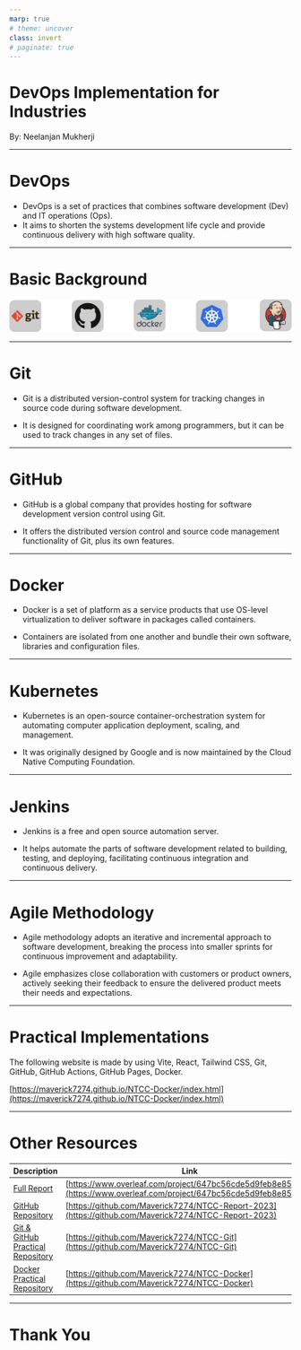 ```yaml
---
marp: true
# theme: uncover
class: invert
# paginate: true
---
```




# DevOps Implementation for Industries

By: Neelanjan Mukherji


---

# DevOps

* DevOps is a set of practices that combines software development (Dev) and IT operations (Ops).
* It aims to shorten the systems development life cycle and provide continuous delivery with high software quality.

---

# Basic Background

![](./Flowchart.svg)

---

# Git

* Git is a distributed version-control system for tracking changes in source code during software development.

* It is designed for coordinating work among programmers, but it can be used to track changes in any set of files.

---

# GitHub

* GitHub is a global company that provides hosting for software development version control using Git.

* It offers the distributed version control and source code management functionality of Git, plus its own features.

---

# Docker

* Docker is a set of platform as a service products that use OS-level virtualization to deliver software in packages called containers.

* Containers are isolated from one another and bundle their own software, libraries and configuration files.

---

# Kubernetes

* Kubernetes is an open-source container-orchestration system for automating computer application deployment, scaling, and management.

* It was originally designed by Google and is now maintained by the Cloud Native Computing Foundation.

---

# Jenkins

* Jenkins is a free and open source automation server.

* It helps automate the parts of software development related to building, testing, and deploying, facilitating continuous integration and continuous delivery.

---

# Agile Methodology

* Agile methodology adopts an iterative and incremental approach to software development, breaking the process into smaller sprints for continuous improvement and adaptability.

* Agile emphasizes close collaboration with customers or product owners, actively seeking their feedback to ensure the delivered product meets their needs and expectations.

---

# Practical Implementations

The following website is made by using Vite, React, Tailwind CSS, Git, GitHub, GitHub Actions, GitHub Pages, Docker.

[https://maverick7274.github.io/NTCC-Docker/index.html](https://maverick7274.github.io/NTCC-Docker/index.html)

---

# Other Resources


|  Description  |  Link  |
|---|---|
| [Full Report](https://www.overleaf.com/project/647bc56cde5d9feb8e8576da)  | [https://www.overleaf.com/project/647bc56cde5d9feb8e8576da](https://www.overleaf.com/project/647bc56cde5d9feb8e8576da)  |
|  [GitHub Repository](https://github.com/Maverick7274/NTCC-Report-2023) | [https://github.com/Maverick7274/NTCC-Report-2023](https://github.com/Maverick7274/NTCC-Report-2023)|
| [Git & GitHub Practical Repository](https://github.com/Maverick7274/NTCC-Git) | [https://github.com/Maverick7274/NTCC-Git](https://github.com/Maverick7274/NTCC-Git)|
| [Docker Practical Repository](https://github.com/Maverick7274/NTCC-Docker) | [https://github.com/Maverick7274/NTCC-Docker](https://github.com/Maverick7274/NTCC-Docker) |


---

# Thank You